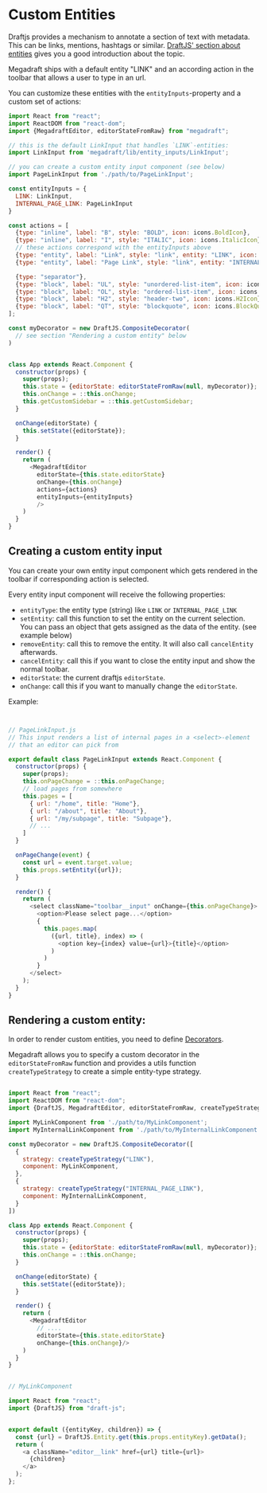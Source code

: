 # Custom Entities

Draftjs provides a mechanism to annotate a section of text with metadata.
This can be links, mentions, hashtags or similar. [DraftJS' section about entities](https://facebook.github.io/draft-js/docs/advanced-topics-entities.html)
gives you a good introduction about the topic.

Megadraft ships with a default entity "LINK" and an according action in the toolbar
that allows a user to type in an url.

You can customize these entities with the `entityInputs`-property and a custom set of actions:


```js
import React from "react";
import ReactDOM from "react-dom";
import {MegadraftEditor, editorStateFromRaw} from "megadraft";

// this is the default LinkInput that handles `LINK`-entities:
import LinkInput from 'megadraft/lib/entity_inputs/LinkInput';

// you can create a custom entity input component (see below)
import PageLinkInput from './path/to/PageLinkInput';

const entityInputs = {
  LINK: LinkInput,
  INTERNAL_PAGE_LINK: PageLinkInput
}

const actions = [
  {type: "inline", label: "B", style: "BOLD", icon: icons.BoldIcon},
  {type: "inline", label: "I", style: "ITALIC", icon: icons.ItalicIcon},
  // these actions correspond with the entityInputs above
  {type: "entity", label: "Link", style: "link", entity: "LINK", icon: icons.LinkIcon},
  {type: "entity", label: "Page Link", style: "link", entity: "INTERNAL_PAGE_LINK", icon: MyPageLinkIcon},

  {type: "separator"},
  {type: "block", label: "UL", style: "unordered-list-item", icon: icons.ULIcon},
  {type: "block", label: "OL", style: "ordered-list-item", icon: icons.OLIcon},
  {type: "block", label: "H2", style: "header-two", icon: icons.H2Icon},
  {type: "block", label: "QT", style: "blockquote", icon: icons.BlockQuoteIcon}
];

const myDecorator = new DraftJS.CompositeDecorator(
  // see section "Rendering a custom entity" below
)


class App extends React.Component {
  constructor(props) {
    super(props);
    this.state = {editorState: editorStateFromRaw(null, myDecorator)};
    this.onChange = ::this.onChange;
    this.getCustomSidebar = ::this.getCustomSidebar;
  }

  onChange(editorState) {
    this.setState({editorState});
  }

  render() {
    return (
      <MegadraftEditor
        editorState={this.state.editorState}
        onChange={this.onChange}
        actions={actions}
        entityInputs={entityInputs}
        />
    )
  }
}


```

## Creating a custom entity input

You can create your own entity input component which gets rendered in the toolbar if corresponding action is selected.

Every entity input component will receive the following properties:

- `entityType`: the entity type (string) like `LINK` or `INTERNAL_PAGE_LINK`
- `setEntity`: call this function to set the entity on the current selection.
You can pass an object that gets assigned as the data of the entity. (see example below)
- `removeEntity`: call this to remove the entity. It will also call `cancelEntity` afterwards.
- `cancelEntity`: call this if you want to close the entity input and show the normal toolbar.
- `editorState`: the current draftjs `editorState`.
- `onChange`: call this if you want to manually change the `editorState`.

Example:

```js


// PageLinkInput.js
// This input renders a list of internal pages in a <select>-element
// that an editor can pick from

export default class PageLinkInput extends React.Component {
  constructor(props) {
    super(props);
    this.onPageChange = ::this.onPageChange;
    // load pages from somewhere
    this.pages = [
      { url: "/home", title: "Home"},
      { url: "/about", title: "About"},
      { url: "/my/subpage", title: "Subpage"},
      // ...
    ]
  }

  onPageChange(event) {
    const url = event.target.value;
    this.props.setEntity({url});
  }

  render() {
    return (
      <select className="toolbar__input" onChange={this.onPageChange}>
        <option>Please select page...</option>
        {
          this.pages.map(
            ({url, title}, index) => (
              <option key={index} value={url}>{title}</option>
            )
          )
        }
      </select>
    );
  }
}


```


## Rendering a custom entity:

In order to render custom entities, you need to define [Decorators](https://facebook.github.io/draft-js/docs/advanced-topics-decorators.html#content).

Megadraft allows you to specify a custom decorator in the `editorStateFromRaw` function
and provides a utils function `createTypeStrategy` to create a simple entity-type strategy.


```js

import React from "react";
import ReactDOM from "react-dom";
import {DraftJS, MegadraftEditor, editorStateFromRaw, createTypeStrategy} from "megadraft";

import MyLinkComponent from './path/to/MyLinkComponent';
import MyInternalLinkComponent from './path/to/MyInternalLinkComponent';

const myDecorator = new DraftJS.CompositeDecorator([
  {
    strategy: createTypeStrategy("LINK"),
    component: MyLinkComponent,
  },
  {
    strategy: createTypeStrategy("INTERNAL_PAGE_LINK"),
    component: MyInternalLinkComponent,
  }
])

class App extends React.Component {
  constructor(props) {
    super(props);
    this.state = {editorState: editorStateFromRaw(null, myDecorator)};
    this.onChange = ::this.onChange;
  }

  onChange(editorState) {
    this.setState({editorState});
  }

  render() {
    return (
      <MegadraftEditor
        // ....
        editorState={this.state.editorState}
        onChange={this.onChange}/>
    )
  }
}


// MyLinkComponent

import React from "react";
import {DraftJS} from "draft-js";


export default ({entityKey, children}) => {
  const {url} = DraftJS.Entity.get(this.props.entityKey).getData();
  return (
    <a className="editor__link" href={url} title={url}>
      {children}
    </a>
  );
};

```

